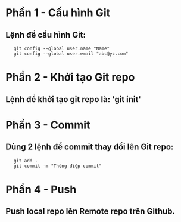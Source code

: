 # Phần 1 - Cấu hình Git
## Lệnh để cấu hình Git:

```
   git config --global user.name "Name"
   git config --global user.email "abc@yz.com"
```

# Phần 2 - Khởi tạo Git repo
## Lệnh để khởi tạo git repo là: 'git init'

# Phần 3 - Commit
## Dùng 2 lệnh để commit thay đổi lên Git repo:

```
   git add .
   git commit -m "Thông điệp commit"
```

# Phần 4 - Push
## Push local repo lên Remote repo trên Github.    
